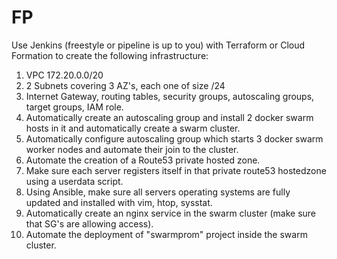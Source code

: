 # FP

Use Jenkins (freestyle or pipeline is up to you) with Terraform or Cloud Formation to create the following infrastructure:
1. VPC 172.20.0.0/20
3. 2 Subnets covering 3 AZ's, each one of size /24
3. Internet Gateway, routing tables, security groups, autoscaling groups, target groups, IAM role.
4. Automatically create an autoscaling group and install 2 docker swarm hosts in it and automatically create a swarm cluster.
5. Automatically configure autoscaling group which starts 3 docker swarm worker nodes and automate their join to the cluster.
6. Automate the creation of a Route53 private hosted zone.
7. Make sure each server registers itself in that private route53 hostedzone using a userdata script.
8. Using Ansible, make sure all servers operating systems are fully updated and installed with vim, htop, sysstat.
9. Automatically create an nginx service in the swarm cluster (make sure that SG's are allowing access).
10. Automate the deployment of "swarmprom" project inside the swarm cluster.
